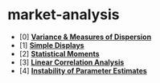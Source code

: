 # market-analysis
  
- [0] [**Variance & Measures of Dispersion**](https://github.com/EvanDietrich/market-analysis/blob/master/variance-and-measures-of-dispersion.ipynb)
- [1] [**Simple Displays**](https://github.com/EvanDietrich/market-analysis/blob/master/simple-display.ipynb)
- [2] [**Statistical Moments**](https://github.com/EvanDietrich/market-analysis/blob/master/statistical-moments.ipynb)
- [3] [**Linear Correlation Analysis**](https://github.com/EvanDietrich/market-analysis/blob/master/linear-correlation-analysis.ipynb)
- [4] [**Instability of Parameter Estimates**](https://github.com/EvanDietrich/market-analysis/blob/master/instability-of-parameter-estimates.ipynb)
